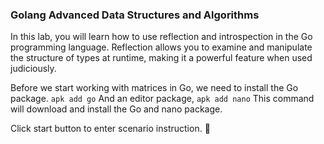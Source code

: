 ### Golang Advanced Data Structures and Algorithms

In this lab, you will learn how to use reflection and introspection in the Go programming language. Reflection allows you to examine and manipulate the structure of types at runtime, making it a powerful feature when used judiciously.

Before we start working with matrices in Go, we need to install the Go package. 
```apk add go```
And an editor package,
```apk add nano``` 
This command will download and install the Go and nano package.

Click start button to enter scenario instruction. 🚀  